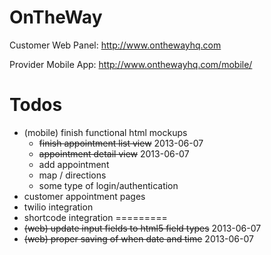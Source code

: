 OnTheWay
========

Customer Web Panel: http://www.onthewayhq.com

Provider Mobile App: http://www.onthewayhq.com/mobile/


Todos
=====
- (mobile) finish functional html mockups
  - ~~finish appointment list view~~ 2013-06-07
  - ~~appointment detail view~~ 2013-06-07
  - add appointment
  - map / directions
  - some type of login/authentication
- customer appointment pages
- twilio integration
- shortcode integration
=========
- ~~(web) update input fields to html5 field types~~ 2013-06-07
- ~~(web) proper saving of when date and time~~ 2013-06-07

